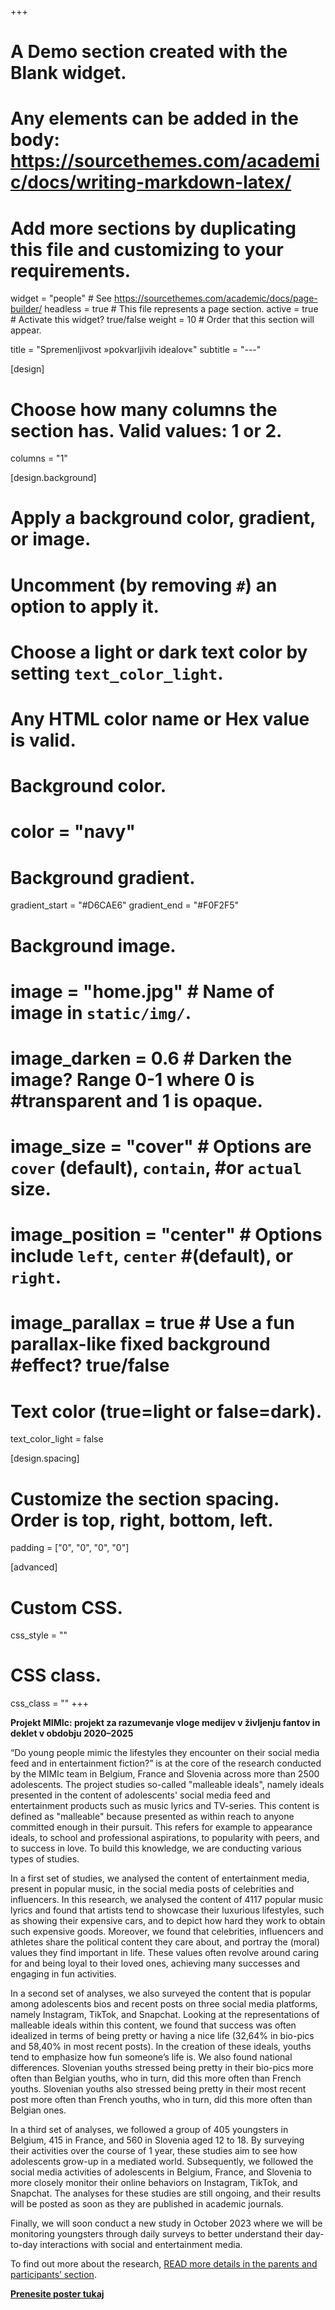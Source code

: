 +++
# A Demo section created with the Blank widget.
# Any elements can be added in the body: https://sourcethemes.com/academic/docs/writing-markdown-latex/
# Add more sections by duplicating this file and customizing to your requirements.

widget = "people"  # See https://sourcethemes.com/academic/docs/page-builder/
headless = true  # This file represents a page section.
active = true  # Activate this widget? true/false
weight = 10  # Order that this section will appear.

title = "Spremenljivost »pokvarljivih idealov«"
subtitle = "---"

[design]
  # Choose how many columns the section has. Valid values: 1 or 2.
  columns = "1"

[design.background]
  # Apply a background color, gradient, or image.
  #   Uncomment (by removing `#`) an option to apply it.
  #   Choose a light or dark text color by setting `text_color_light`.
  #   Any HTML color name or Hex value is valid.

  # Background color.
  # color = "navy"
  
  # Background gradient.
  gradient_start = "#D6CAE6"
  gradient_end = "#F0F2F5"
  
  # Background image.
#  image = "home.jpg"  # Name of image in `static/img/`.
#  image_darken = 0.6  # Darken the image? Range 0-1 where 0 is #transparent and 1 is opaque.
#  image_size = "cover"  #  Options are `cover` (default), `contain`, #or `actual` size.
#  image_position = "center"  # Options include `left`, `center` #(default), or `right`.
#  image_parallax = true  # Use a fun parallax-like fixed background #effect? true/false

  # Text color (true=light or false=dark).
  text_color_light = false

[design.spacing]
  # Customize the section spacing. Order is top, right, bottom, left.
  padding = ["0", "0", "0", "0"]

[advanced]
 # Custom CSS. 
 css_style = ""
 
 # CSS class.
 css_class = ""
+++

**Projekt MIMIc: projekt za razumevanje vloge medijev v življenju fantov in deklet v obdobju 2020–2025**

“Do young people mimic the lifestyles they encounter on their social media feed and in entertainment fiction?” is at the core of the research conducted by the MIMIc team in Belgium, France and Slovenia across more than 2500 adolescents. The project studies so-called "malleable ideals", namely ideals presented in the content of adolescents' social media feed and entertainment products such as music lyrics and TV-series. This content is defined as "malleable" because presented as within reach to anyone committed enough in their pursuit. This refers for example to appearance ideals, to school and professional aspirations, to popularity with peers, and to success in love. To build this knowledge, we are conducting various types of studies.

In a first set of studies, we analysed the content of entertainment media, present in popular music, in the social media posts of celebrities and influencers. In this research, we analysed the content of 4117 popular music lyrics and found that artists tend to showcase their luxurious lifestyles, such as showing their expensive cars, and to depict how hard they work to obtain such expensive goods. Moreover, we found that celebrities, influencers and athletes share the political content they care about, and portray the (moral) values they find important in life. These values often revolve around caring for and being loyal to their loved ones, achieving many successes and engaging in fun activities.

In a second set of analyses, we also surveyed the content that is popular among adolescents bios and recent posts on three social media platforms, namely Instagram, TikTok, and Snapchat. Looking at the representations of malleable ideals within this content, we found that success was often idealized in terms of being pretty or having a nice life (32,64% in bio-pics and 58,40% in most recent posts). In the creation of these ideals, youths tend to emphasize how fun someone’s life is. We also found national differences. Slovenian youths stressed being pretty in their bio-pics more often than Belgian youths, who in turn, did this more often than French youths. Slovenian youths also stressed being pretty in their most recent post more often than French youths, who in turn, did this more often than Belgian ones.

In a third set of analyses, we followed a group of 405 youngsters in Belgium, 415 in France, and 560 in Slovenia aged 12 to 18. By surveying their activities over the course of 1 year, these studies aim to see how adolescents grow-up in a mediated world. Subsequently, we followed the social media activities of adolescents in Belgium, France, and Slovenia to more closely monitor their online behaviors on Instagram, TikTok, and Snapchat. The analyses for these studies are still ongoing, and their results will be posted as soon as they are published in academic journals.

Finally, we will soon conduct a new study in October 2023 where we will be monitoring youngsters through daily surveys to better understand their day-to-day interactions with social and entertainment media.

To find out more about the research, [READ more details in the parents and participants’ section](http://www.projectmimic.eu/parents/).

<a href="/img/poster_SL.pdf" tabindex="-1"><strong>Prenesite poster tukaj</strong></a>
